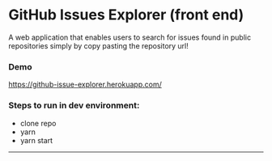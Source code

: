 # GitHub Issues Explorer (front end)

A web application that enables users to search for issues found in public repositories simply by copy pasting the repository url!


### Demo
https://github-issue-explorer.herokuapp.com/

### Steps to run in dev environment:

- clone repo
- yarn
- yarn start

---
